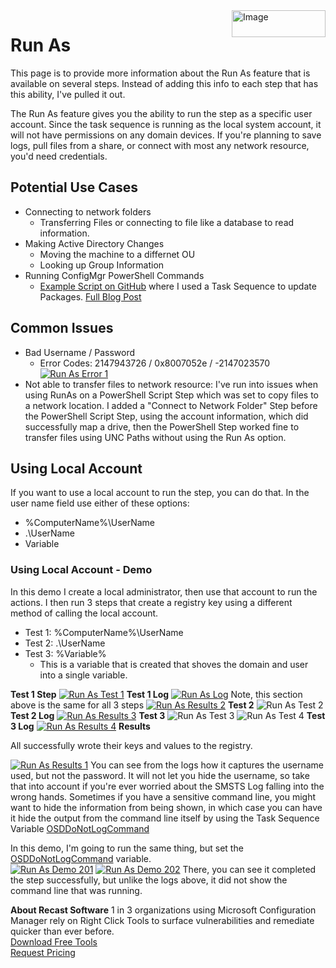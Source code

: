 <img style="float: right;" src="https://www.recastsoftware.com/wp-content/uploads/2021/10/Recast-Logo-Dark_Horizontal.svg"  alt="Image" height="43" width="150">

# Run As

This page is to provide more information about the Run As feature that is available on several steps.  Instead of adding this info to each step that has this ability, I've pulled it out.

The Run As feature gives you the ability to run the step as a specific user account.  Since the task sequence is running as the local system account, it will not have permissions on any domain devices.  If you're planning to save logs, pull files from a share, or connect with most any network resource, you'd need credentials.

## Potential Use Cases

- Connecting to network folders
  - Transferring Files or connecting to file like a database to read information.
- Making Active Directory Changes
  - Moving the machine to a differnet OU
  - Looking up Group Information
- Running ConfigMgr PowerShell Commands
  - [Example Script on GitHub](https://github.com/gwblok/garytown/blob/master/TS_OSDBUILDER/OSDBuilder_TS-Step_UpdateSRC.ps1) where I used a Task Sequence to update Packages. [Full Blog Post](https://garytown.com/osd-builder-in-a-task-sequence)

## Common Issues

- Bad Username / Password
  - Error Codes: 2147943726 / 0x8007052e / -2147023570
[![Run As Error 1](media/RunAsFail01.png)](media/RunAsFail01.png)
- Not able to transfer files to network resource:  I've run into issues when using RunAs on a PowerShell Script Step which was set to copy files to a network location.  I added a "Connect to Network Folder" Step before the PowerShell Script Step, using the account information, which did successfully map a drive, then the PowerShell Step worked fine to transfer files using UNC Paths without using the Run As option.  

## Using Local Account

If you want to use a local account to run the step, you can do that.  In the user name field use either of these options:

- %ComputerName%\UserName
- .\UserName
- Variable

### Using Local Account - Demo

In this demo I create a local administrator, then use that account to run the actions. I then run 3 steps that create a registry key using a different method of calling the local account.

- Test 1: %ComputerName%\UserName
- Test 2: .\UserName
- Test 3: %Variable%
  - This is a variable that is created that shoves the domain and user into a single variable.

**Test 1 Step**
[![Run As Test 1](media/RunAsOption01.png)](media/RunAsOption01.png)
**Test 1 Log**
[![Run As Log](media/RunAsOptionLog.png)](media/RunAsResults01.png)
Note, this section above is the same for all 3 steps
[![Run As Results 2](media/RunAsResults02.png)](media/RunAsResults02.png)
**Test 2**
![Run As Test 2](media/RunAsOption02.png)
**Test 2 Log**
[![Run As Results 3](media/RunAsResults03.png)](media/RunAsResults03.png)
**Test 3**
![Run As Test 3](media/RunAsOption03.png)
![Run As Test 4](media/RunAsOption04.png)
**Test 3 Log**
[![Run As Results 4](media/RunAsResults04.png)](media/RunAsResults04.png)
**Results**

All successfully wrote their keys and values to the registry.

[![Run As Results 1](media/RunAsResults01.png)](media/RunAsResults01.png)
You can see from the logs how it captures the username used, but not the password. It will not let you hide the username, so take that into account if you're ever worried about the SMSTS Log falling into the wrong hands.
Sometimes if you have a sensitive command line, you might want to hide the information from being shown, in which case you can have it hide the output from the command line itself by using the Task Sequence Variable [OSDDoNotLogCommand](https://docs.microsoft.com/en-us/mem/configmgr/osd/understand/task-sequence-variables#OSDDoNotLogCommand)

In this demo, I'm going to run the same thing, but set the [OSDDoNotLogCommand](https://docs.microsoft.com/en-us/mem/configmgr/osd/understand/task-sequence-variables#OSDDoNotLogCommand) variable.  
[![Run As Demo 201](media/RunAsDemo201.png)](media/RunAsDemo201.png)
[![Run As Demo 202](media/RunAsDemo202.png)](media/RunAsDemo202.png)
There, you can see it completed the step successfully, but unlike the logs above, it did not show the command line that was running.

**About Recast Software**
1 in 3 organizations using Microsoft Configuration Manager rely on Right Click Tools to surface vulnerabilities and remediate quicker than ever before.  
[Download Free Tools](https://www.recastsoftware.com/?utm_source=cmdocs&utm_medium=referral&utm_campaign=cmdocs#formarea)  
[Request Pricing](https://www.recastsoftware.com/pricing?utm_source=cmdocs&utm_medium=referral&utm_campaign=cmdocs)